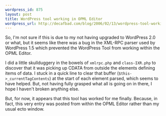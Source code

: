 ```yaml
--- 
wordpress_id: 875
layout: post
title: WordPress tool working in OPML Editor
wordpress_url: http://decafbad.com/blog/2006/02/13/wordpress-tool-working-in-opml-editor
---
```

<p>So, I'm not sure if this is due to my not having upgraded to WordPress 2.0 or what, but it seems like there was a bug in the XML-RPC parser used by WordPress 1.5 which prevented the WordPress Tool from working within the OPML Editor.</p>
<p>I did a little skullduggery in the bowels of <code>xmlrpc.php</code> and <code>class-IXR.php</code> to discover that it was picking up CDATA from outside the elements defining items of data.  I stuck in a quick line to clear that buffer (<code>$this->_currentTagContents</code>) at the start of each element parsed, which seems to have helped.  But, not having fully grasped what all is going on in there, I hope I haven't broken anything else.</p>
<p>But, for now, it appears that this tool has worked for me finally.  Because, in fact, this very entry was posted from within the OPML Editor rather than my usual ecto window.</p>
